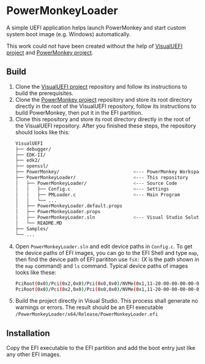 # PowerMonkeyLoader
 A simple UEFI application helps launch PowerMonkey and start custom system boot image (e.g. Windows) automatically.

 This work could not have been created without the help of [VisualUEFI project](https://github.com/ionescu007/VisualUefi) and [PowerMonkey project](https://github.com/psyq321/PowerMonkey).

## Build
1. Clone the [VisualUEFI project](https://github.com/ionescu007/VisualUefi) repository and follow its instructions to build the prerequisites.
2. Clone the [PowerMonkey project](https://github.com/psyq321/PowerMonkey) repository and store its root directory directly in the root of the VisualUEFI repository, follow its instructions to build PowerMonkey, then put it in the EFI partition.
3. Clone this repository and store its root directory directly in the root of the VisualUEFI repository. After you finished these steps, the repository should looks like this:
    ```bash
    VisualUEFI
    ├── debugger/
    ├── EDK-II/
    ├── edk2/
    ├── openssl/
    ├── PowerMonkey/                           <--- PowerMonkey Workspace
    ├── PowerMonkeyLoader/                     <--- This repository
    │   ├── PowerMonkeyLoader/                 <--- Source Code
    │   │   ├── Config.c                       <--- Settings
    │   │   ├── PMLoader.c                     <--- Main Program
    │   │   └── ...
    │   ├── PowerMonkeyLoader.default.props
    │   ├── PowerMonkeyLoader.props
    │   ├── PowerMonkeyLoader.sln              <--- Visual Studio Solution File
    │   └── README.MD
    ├── Samples/
    └── ...
    ```
4. Open ```PowerMonkeyLoader.sln``` and edit device paths in ```Config.c```. To get the device paths of EFI images, you can go to the EFI Shell and type ```map```, then find the device path of EFI parititon use ```fsX:``` (X is the path shown in the ```map``` command) and ```ls``` command. Typical device paths of images looks like these:
    ```bash
    PciRoot(0x0)/Pci(0x2,0x0)/Pci(0x0,0x0)/NVMe(0x1,11-20-00-00-00-00-00-00)/HD(1,GPT,ABCDEFGH-1234-5678-ABCD-ABCDEFGHIJK,0x800,0x32000)/EFI/PowerMonkey/PowerMonkey.efi
    PciRoot(0x0)/Pci(0x2,0x0)/Pci(0x0,0x0)/NVMe(0x1,11-20-00-00-00-00-00-00)/HD(1,GPT,ABCDEFGH-1234-5678-ABCD-ABCDEFGHIJK,0x800,0x32000)/EFI/Microsoft/Boot/bootmgfw.efi
    ```
5. Build the project directly in Visual Studio. This process shall generate no warnings or errors. The result should be an EFI executable ```/PowerMonkeyLoader/x64/Release/PowerMonkeyLoader.efi```

## Installation
Copy the EFI executable to the EFI partition and add the boot entry just like any other EFI images.